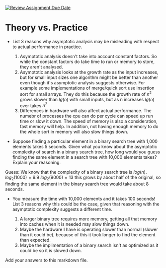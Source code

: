 [![Review Assignment Due Date](https://classroom.github.com/assets/deadline-readme-button-24ddc0f5d75046c5622901739e7c5dd533143b0c8e959d652212380cedb1ea36.svg)](https://classroom.github.com/a/FgMJElkj)
# Theory vs. Practice

- List 3 reasons why asymptotic analysis may be misleading with respect to
  actual performance in practice.
    1. Asymptotic analysis doesn't take into account constant factors. So while the constant factors do take time to run or memory to store, they aren't analysed. 
    2. Asymptotic analysis looks at the growth rate as the input increases, but for small input sizes one algorithm might be better than another even though it's asymptotic analysis suggests otherwise. For example some implementations of merge/quick sort use insertion sort for small arrays. They do this because the growth rate of $n^2$ grows slower than $lg(n)$ with small inputs, but as n increases $lg(n)$ over takes $n^2$
    3. Differences in hardware will also affect actual performance. The numebr of processes the cpu can do per cycle can speed up run time or slow it down. The speed of memory is also a consideration, fast memory will help. In addition, not having enough memory to do the whole sort in memory will also slow things down. 

- Suppose finding a particular element in a binary search tree with 1,000
  elements takes 5 seconds. Given what you know about the asymptotic complexity
  of search in a binary search tree, how long would you guess finding the same
  element in a search tree with 10,000 elements takes? Explain your reasoning.

Guess: We know that the complexity of a binary search tree is $log(n)$. $log_2(1000) = 9.9$ $log_2(9000) = 13$ this grows by about half of the original, so finding the same element in the binary search tree would take about 8 seconds.

- You measure the time with 10,000 elements and it takes 100 seconds! List 3
  reasons why this could be the case, given that reasoning with the asymptotic
  complexity suggests a different time.

  1. A larger binary tree requires more memory, getting all that memory into caches when it is needed may slow things down.
  2. Maybe the hardware I have is operating slower than normal (slower than it could be), because of this it took longer to find the element than expected.
  3. Maybe the implimentation of a binary search isn't as optimized as it could be so it is slowed down.

Add your answers to this markdown file.

